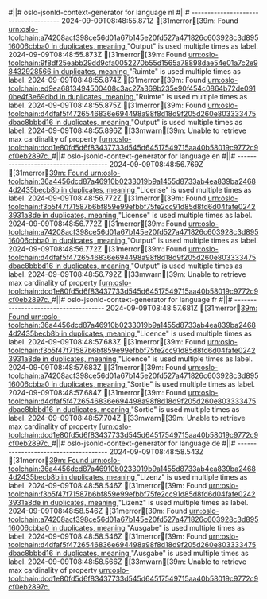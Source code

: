 #||# oslo-jsonld-context-generator for language nl
#||# -------------------------------------
2024-09-09T08:48:55.871Z [31merror[39m: Found [urn:oslo-toolchain:a74208acf398ce56d01a67b145e20fd527a471826c603928c3d89516006cbba0 in duplicates, meaning ](tmp/workspace/report4/doc/applicatieprofiel/cultuur-en-jeugd/infrastructuur/kandidaatstandaard/2022-03-21/all-cultuurenjeugdinfrastructuur-ap.jsonld#L0)"Output" is used multiple times as label.
2024-09-09T08:48:55.873Z [31merror[39m: Found [urn:oslo-toolchain:9f8df25eabb29dd9cfa0052270b55d1565a78898dae54e01a7c2e98432928566 in duplicates, meaning ](tmp/workspace/report4/doc/applicatieprofiel/cultuur-en-jeugd/infrastructuur/kandidaatstandaard/2022-03-21/all-cultuurenjeugdinfrastructuur-ap.jsonld#L0)"Ruimte" is used multiple times as label.
2024-09-09T08:48:55.874Z [31merror[39m: Found [urn:oslo-toolchain:ed9ea6813494500408c3ac27a369b235e90f454c0864b72de0910be4f3e69dbd in duplicates, meaning ](tmp/workspace/report4/doc/applicatieprofiel/cultuur-en-jeugd/infrastructuur/kandidaatstandaard/2022-03-21/all-cultuurenjeugdinfrastructuur-ap.jsonld#L0)"Ruimte" is used multiple times as label.
2024-09-09T08:48:55.875Z [31merror[39m: Found [urn:oslo-toolchain:d4dfaf5f4726546836e694498a98f8d18d9f205d260e803333475dbac8bbbd16 in duplicates, meaning ](tmp/workspace/report4/doc/applicatieprofiel/cultuur-en-jeugd/infrastructuur/kandidaatstandaard/2022-03-21/all-cultuurenjeugdinfrastructuur-ap.jsonld#L0)"Output" is used multiple times as label.
2024-09-09T08:48:55.896Z [33mwarn[39m: Unable to retrieve max cardinality of property [[urn:oslo-toolchain:dcd1e80fd5d6f83437733d545d64517549715aa40b58019c9772c9cf0eb2897c.
](tmp/workspace/report4/doc/applicatieprofiel/cultuur-en-jeugd/infrastructuur/kandidaatstandaard/2022-03-21/all-cultuurenjeugdinfrastructuur-ap.jsonld#L0)#||# oslo-jsonld-context-generator for language en
#||# -------------------------------------
2024-09-09T08:48:56.769Z [31merror[39m: Found urn:oslo-toolchain:36a4456dcd87a46910b0233019b9a1455d8733ab4ea839ba24684d2435becb8b in duplicates, meaning ](tmp/workspace/report4/doc/applicatieprofiel/cultuur-en-jeugd/infrastructuur/kandidaatstandaard/2022-03-21/all-cultuurenjeugdinfrastructuur-ap.jsonld#L0)"License" is used multiple times as label.
2024-09-09T08:48:56.772Z [31merror[39m: Found [urn:oslo-toolchain:f3b5f47f71587b6bf859e99efbbf75fe2cc91d85d8fd6d04fafe02423931a8de in duplicates, meaning ](tmp/workspace/report4/doc/applicatieprofiel/cultuur-en-jeugd/infrastructuur/kandidaatstandaard/2022-03-21/all-cultuurenjeugdinfrastructuur-ap.jsonld#L0)"License" is used multiple times as label.
2024-09-09T08:48:56.772Z [31merror[39m: Found [urn:oslo-toolchain:a74208acf398ce56d01a67b145e20fd527a471826c603928c3d89516006cbba0 in duplicates, meaning ](tmp/workspace/report4/doc/applicatieprofiel/cultuur-en-jeugd/infrastructuur/kandidaatstandaard/2022-03-21/all-cultuurenjeugdinfrastructuur-ap.jsonld#L0)"Output" is used multiple times as label.
2024-09-09T08:48:56.772Z [31merror[39m: Found [urn:oslo-toolchain:d4dfaf5f4726546836e694498a98f8d18d9f205d260e803333475dbac8bbbd16 in duplicates, meaning ](tmp/workspace/report4/doc/applicatieprofiel/cultuur-en-jeugd/infrastructuur/kandidaatstandaard/2022-03-21/all-cultuurenjeugdinfrastructuur-ap.jsonld#L0)"Output" is used multiple times as label.
2024-09-09T08:48:56.792Z [33mwarn[39m: Unable to retrieve max cardinality of property [[urn:oslo-toolchain:dcd1e80fd5d6f83437733d545d64517549715aa40b58019c9772c9cf0eb2897c.
](tmp/workspace/report4/doc/applicatieprofiel/cultuur-en-jeugd/infrastructuur/kandidaatstandaard/2022-03-21/all-cultuurenjeugdinfrastructuur-ap.jsonld#L0)#||# oslo-jsonld-context-generator for language fr
#||# -------------------------------------
2024-09-09T08:48:57.681Z [31merror[39m: Found urn:oslo-toolchain:36a4456dcd87a46910b0233019b9a1455d8733ab4ea839ba24684d2435becb8b in duplicates, meaning ](tmp/workspace/report4/doc/applicatieprofiel/cultuur-en-jeugd/infrastructuur/kandidaatstandaard/2022-03-21/all-cultuurenjeugdinfrastructuur-ap.jsonld#L0)"Licence" is used multiple times as label.
2024-09-09T08:48:57.683Z [31merror[39m: Found [urn:oslo-toolchain:f3b5f47f71587b6bf859e99efbbf75fe2cc91d85d8fd6d04fafe02423931a8de in duplicates, meaning ](tmp/workspace/report4/doc/applicatieprofiel/cultuur-en-jeugd/infrastructuur/kandidaatstandaard/2022-03-21/all-cultuurenjeugdinfrastructuur-ap.jsonld#L0)"Licence" is used multiple times as label.
2024-09-09T08:48:57.683Z [31merror[39m: Found [urn:oslo-toolchain:a74208acf398ce56d01a67b145e20fd527a471826c603928c3d89516006cbba0 in duplicates, meaning ](tmp/workspace/report4/doc/applicatieprofiel/cultuur-en-jeugd/infrastructuur/kandidaatstandaard/2022-03-21/all-cultuurenjeugdinfrastructuur-ap.jsonld#L0)"Sortie" is used multiple times as label.
2024-09-09T08:48:57.684Z [31merror[39m: Found [urn:oslo-toolchain:d4dfaf5f4726546836e694498a98f8d18d9f205d260e803333475dbac8bbbd16 in duplicates, meaning ](tmp/workspace/report4/doc/applicatieprofiel/cultuur-en-jeugd/infrastructuur/kandidaatstandaard/2022-03-21/all-cultuurenjeugdinfrastructuur-ap.jsonld#L0)"Sortie" is used multiple times as label.
2024-09-09T08:48:57.704Z [33mwarn[39m: Unable to retrieve max cardinality of property [[urn:oslo-toolchain:dcd1e80fd5d6f83437733d545d64517549715aa40b58019c9772c9cf0eb2897c.
](tmp/workspace/report4/doc/applicatieprofiel/cultuur-en-jeugd/infrastructuur/kandidaatstandaard/2022-03-21/all-cultuurenjeugdinfrastructuur-ap.jsonld#L0)#||# oslo-jsonld-context-generator for language de
#||# -------------------------------------
2024-09-09T08:48:58.543Z [31merror[39m: Found urn:oslo-toolchain:36a4456dcd87a46910b0233019b9a1455d8733ab4ea839ba24684d2435becb8b in duplicates, meaning ](tmp/workspace/report4/doc/applicatieprofiel/cultuur-en-jeugd/infrastructuur/kandidaatstandaard/2022-03-21/all-cultuurenjeugdinfrastructuur-ap.jsonld#L0)"Lizenz" is used multiple times as label.
2024-09-09T08:48:58.546Z [31merror[39m: Found [urn:oslo-toolchain:f3b5f47f71587b6bf859e99efbbf75fe2cc91d85d8fd6d04fafe02423931a8de in duplicates, meaning ](tmp/workspace/report4/doc/applicatieprofiel/cultuur-en-jeugd/infrastructuur/kandidaatstandaard/2022-03-21/all-cultuurenjeugdinfrastructuur-ap.jsonld#L0)"Lizenz" is used multiple times as label.
2024-09-09T08:48:58.546Z [31merror[39m: Found [urn:oslo-toolchain:a74208acf398ce56d01a67b145e20fd527a471826c603928c3d89516006cbba0 in duplicates, meaning ](tmp/workspace/report4/doc/applicatieprofiel/cultuur-en-jeugd/infrastructuur/kandidaatstandaard/2022-03-21/all-cultuurenjeugdinfrastructuur-ap.jsonld#L0)"Ausgabe" is used multiple times as label.
2024-09-09T08:48:58.546Z [31merror[39m: Found [urn:oslo-toolchain:d4dfaf5f4726546836e694498a98f8d18d9f205d260e803333475dbac8bbbd16 in duplicates, meaning ](tmp/workspace/report4/doc/applicatieprofiel/cultuur-en-jeugd/infrastructuur/kandidaatstandaard/2022-03-21/all-cultuurenjeugdinfrastructuur-ap.jsonld#L0)"Ausgabe" is used multiple times as label.
2024-09-09T08:48:58.566Z [33mwarn[39m: Unable to retrieve max cardinality of property [urn:oslo-toolchain:dcd1e80fd5d6f83437733d545d64517549715aa40b58019c9772c9cf0eb2897c.
](tmp/workspace/report4/doc/applicatieprofiel/cultuur-en-jeugd/infrastructuur/kandidaatstandaard/2022-03-21/all-cultuurenjeugdinfrastructuur-ap.jsonld#L0)